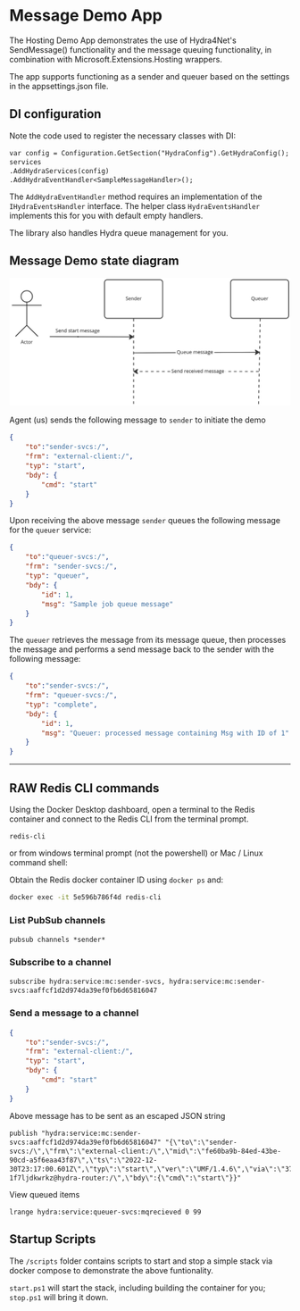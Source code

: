 # Message Demo App

The Hosting Demo App demonstrates the use of Hydra4Net's SendMessage() functionality and the message queuing functionality, in combination with Microsoft.Extensions.Hosting wrappers.

The app supports functioning as a sender and queuer based on the settings in the appsettings.json file.

## DI configuration

Note the code used to register the necessary classes with DI:

```cSharp
var config = Configuration.GetSection("HydraConfig").GetHydraConfig();          
services
.AddHydraServices(config)
.AddHydraEventHandler<SampleMessageHandler>();
```
The `AddHydraEventHandler` method requires an implementation of the `IHydraEventsHandler` interface.  The helper class `HydraEventsHandler` implements this for you with default empty handlers.

The library also handles Hydra queue management for you.


## Message Demo state diagram
![](messaging-uml.jpg)

Agent (us) sends the following message to `sender` to initiate the demo

```json
{
    "to":"sender-svcs:/",
    "frm": "external-client:/",
    "typ": "start",
    "bdy": {
        "cmd": "start"
    }
}
```

Upon receiving the above message `sender` queues the following message for the `queuer` service:

```json
{
    "to":"queuer-svcs:/",
    "frm": "sender-svcs:/",
    "typ": "queuer",
    "bdy": {
        "id": 1,
        "msg": "Sample job queue message"
    }
}
```

The `queuer` retrieves the message from its message queue, then processes the message and performs a send message back to the sender with the following message:

```json
{
    "to":"sender-svcs:/",
    "frm": "queuer-svcs:/",
    "typ": "complete",
    "bdy": {
        "id": 1,
        "msg": "Queuer: processed message containing Msg with ID of 1"
    }
}
```

---

## RAW Redis CLI commands
Using the Docker Desktop dashboard, open a terminal to the Redis container and connect to the Redis CLI from the terminal prompt.

```shell
redis-cli
```

or from windows terminal prompt (not the powershell) or Mac / Linux command shell:

Obtain the Redis docker container ID using `docker ps` and:

```sh
docker exec -it 5e596b786f4d redis-cli
```

### List PubSub channels
```
pubsub channels *sender*
```

### Subscribe to a channel
```
subscribe hydra:service:mc:sender-svcs, hydra:service:mc:sender-svcs:aaffcf1d2d974da39ef0fb6d65816047
```

### Send a message to a channel
```json
{
    "to":"sender-svcs:/",
    "frm": "external-client:/",
    "typ": "start",
    "bdy": {
        "cmd": "start"
    }
}
```

Above message has to be sent as an escaped JSON string

```
publish "hydra:service:mc:sender-svcs:aaffcf1d2d974da39ef0fb6d65816047" "{\"to\":\"sender-svcs:/\",\"frm\":\"external-client:/\",\"mid\":\"fe60ba9b-84ed-43be-90cd-a5f6eaa43f87\",\"ts\":\"2022-12-30T23:17:00.601Z\",\"typ\":\"start\",\"ver\":\"UMF/1.4.6\",\"via\":\"37528e822e70454cae2a2aa33643d791-1f7ljdkwrkz@hydra-router:/\",\"bdy\":{\"cmd\":\"start\"}}"
```

View queued items


```
lrange hydra:service:queuer-svcs:mqrecieved 0 99
```

## Startup Scripts
The `/scripts` folder contains scripts to start and stop a simple stack via docker compose to demonstrate the above funtionality.  

`start.ps1` will start the stack, including building the container for you; `stop.ps1` will bring it down.

